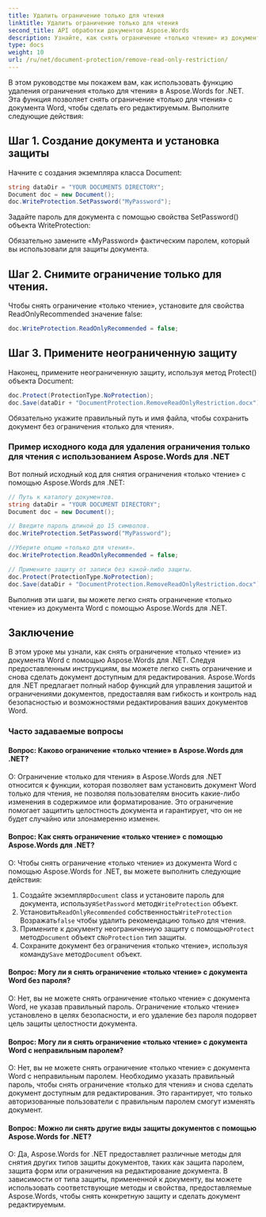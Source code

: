 ```yaml
---
title: Удалить ограничение только для чтения
linktitle: Удалить ограничение только для чтения
second_title: API обработки документов Aspose.Words
description: Узнайте, как снять ограничение «только чтение» из документа Word с помощью Aspose.Words для .NET.
type: docs
weight: 10
url: /ru/net/document-protection/remove-read-only-restriction/
---
```

В этом руководстве мы покажем вам, как использовать функцию удаления ограничения «только для чтения» в Aspose.Words for .NET. Эта функция позволяет снять ограничение «только для чтения» с документа Word, чтобы сделать его редактируемым. Выполните следующие действия:

## Шаг 1. Создание документа и установка защиты

Начните с создания экземпляра класса Document:

```csharp
string dataDir = "YOUR DOCUMENTS DIRECTORY";
Document doc = new Document();
doc.WriteProtection.SetPassword("MyPassword");
```

Задайте пароль для документа с помощью свойства SetPassword() объекта WriteProtection:

Обязательно замените «MyPassword» фактическим паролем, который вы использовали для защиты документа.

## Шаг 2. Снимите ограничение только для чтения.

Чтобы снять ограничение «только чтение», установите для свойства ReadOnlyRecommended значение false:

```csharp
doc.WriteProtection.ReadOnlyRecommended = false;
```

## Шаг 3. Примените неограниченную защиту

Наконец, примените неограниченную защиту, используя метод Protect() объекта Document:

```csharp
doc.Protect(ProtectionType.NoProtection);
doc.Save(dataDir + "DocumentProtection.RemoveReadOnlyRestriction.docx");
```

Обязательно укажите правильный путь и имя файла, чтобы сохранить документ без ограничения «только для чтения».

### Пример исходного кода для удаления ограничения только для чтения с использованием Aspose.Words для .NET

Вот полный исходный код для снятия ограничения «только чтение» с помощью Aspose.Words для .NET:

```csharp
// Путь к каталогу документов.
string dataDir = "YOUR DOCUMENT DIRECTORY";
Document doc = new Document();

// Введите пароль длиной до 15 символов.
doc.WriteProtection.SetPassword("MyPassword");

//Уберите опцию «только для чтения».
doc.WriteProtection.ReadOnlyRecommended = false;

// Примените защиту от записи без какой-либо защиты.
doc.Protect(ProtectionType.NoProtection);
doc.Save(dataDir + "DocumentProtection.RemoveReadOnlyRestriction.docx");
```

Выполнив эти шаги, вы можете легко снять ограничение «только чтение» из документа Word с помощью Aspose.Words для .NET.


## Заключение

В этом уроке мы узнали, как снять ограничение «только чтение» из документа Word с помощью Aspose.Words для .NET. Следуя предоставленным инструкциям, вы можете легко снять ограничение и снова сделать документ доступным для редактирования. Aspose.Words для .NET предлагает полный набор функций для управления защитой и ограничениями документов, предоставляя вам гибкость и контроль над безопасностью и возможностями редактирования ваших документов Word.

### Часто задаваемые вопросы

#### Вопрос: Каково ограничение «только чтение» в Aspose.Words для .NET?

О: Ограничение «только для чтения» в Aspose.Words для .NET относится к функции, которая позволяет вам установить документ Word только для чтения, не позволяя пользователям вносить какие-либо изменения в содержимое или форматирование. Это ограничение помогает защитить целостность документа и гарантирует, что он не будет случайно или злонамеренно изменен.

#### Вопрос: Как снять ограничение «только чтение» с помощью Aspose.Words для .NET?

О: Чтобы снять ограничение «только чтение» из документа Word с помощью Aspose.Words for .NET, вы можете выполнить следующие действия:
1.  Создайте экземпляр`Document` class и установите пароль для документа, используя`SetPassword` метод`WriteProtection` объект.
2.  Установить`ReadOnlyRecommended` собственность`WriteProtection` Возражать`false` чтобы удалить рекомендацию только для чтения.
3.  Примените к документу неограниченную защиту с помощью`Protect` метод`Document` объект с`NoProtection` тип защиты.
4.  Сохраните документ без ограничения «только чтение», используя команду`Save` метод`Document` объект.

#### Вопрос: Могу ли я снять ограничение «только чтение» с документа Word без пароля?

О: Нет, вы не можете снять ограничение «только чтение» с документа Word, не указав правильный пароль. Ограничение «только чтение» установлено в целях безопасности, и его удаление без пароля подорвет цель защиты целостности документа.

#### Вопрос: Могу ли я снять ограничение «только чтение» с документа Word с неправильным паролем?

О: Нет, вы не можете снять ограничение «только чтение» с документа Word с неправильным паролем. Необходимо указать правильный пароль, чтобы снять ограничение «только для чтения» и снова сделать документ доступным для редактирования. Это гарантирует, что только авторизованные пользователи с правильным паролем смогут изменять документ.

#### Вопрос: Можно ли снять другие виды защиты документов с помощью Aspose.Words for .NET?

О: Да, Aspose.Words for .NET предоставляет различные методы для снятия других типов защиты документов, таких как защита паролем, защита форм или ограничения на редактирование документа. В зависимости от типа защиты, примененной к документу, вы можете использовать соответствующие методы и свойства, предоставляемые Aspose.Words, чтобы снять конкретную защиту и сделать документ редактируемым.
